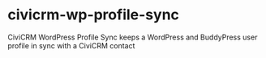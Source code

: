 civicrm-wp-profile-sync
=======================

CiviCRM WordPress Profile Sync keeps a WordPress and BuddyPress user profile in sync with a CiviCRM contact
